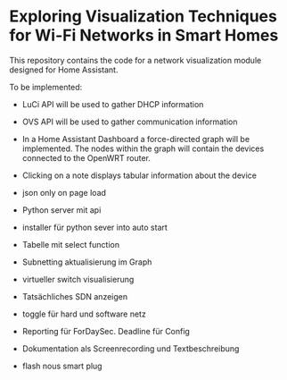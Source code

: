 # Exploring Visualization Techniques for Wi-Fi Networks in Smart Homes

This repository contains the code for a network visualization module designed for Home Assistant.

To be implemented:
- LuCi API will be used to gather DHCP information
- OVS API will be used to gather communication information
- In a Home Assistant Dashboard a force-directed graph will be implemented.
  The nodes within the graph will contain the devices connected to the OpenWRT router.
- Clicking on a note displays tabular information about the device
- json only on page load
- Python server mit api
- installer für python sever into auto start
- Tabelle mit select function
- Subnetting aktualisierung im Graph
- virtueller switch visualisierung
- Tatsächliches SDN anzeigen
- toggle für hard und software netz

- Reporting für ForDaySec. Deadline für Config
- Dokumentation als Screenrecording und Textbeschreibung

- flash nous smart plug